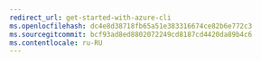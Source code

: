 ```yaml
---
redirect_url: get-started-with-azure-cli
ms.openlocfilehash: dc4e8d38718fb65a51e383316674ce82b6e772c3
ms.sourcegitcommit: bcf93ad8ed8802072249cd8187cd4420da89b4c6
ms.contentlocale: ru-RU
---
```

